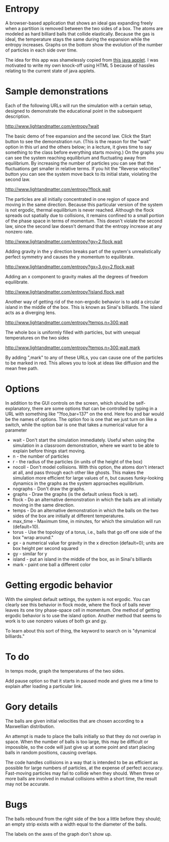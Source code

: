 Entropy
=======

A browser-based application that shows an ideal gas expanding freely
when a partition is removed between the two sides of a box.
The atoms are modeled as hard billiard balls that collide elastically.
Because the gas is ideal, the temperature stays the same during the expansion
while the entropy increases.
Graphs on the bottom show the evolution of the number of particles
in each side over time.

The idea for this app was shamelessly copied from
[this java applet](http://stp.clarku.edu/simulations/approachtoequilibrium/index.html).
I was motivated to write my own knock-off using HTML 5 because of hassles relating to
the current state of java applets.

Sample demonstrations
=====================

Each of the following URLs will run the simulation with a certain setup, designed to
demonstrate the educational point in the subsequent description.

http://www.lightandmatter.com/entropy?wait

The basic demo of free expansion and the second law. Click the Start
button to see the demonstration run. (This is the reason for the
"wait" option in this url and the others below; in a lecture, it gives
time to say something to the class before everything starts moving.)
On the graphs you can see the system reaching equilibrium and
fluctuating away from equilibrium. By increasing the number of
particles you can see that the fluctuations get smaller in relative
terms. If you hit the "Reverse velocities" button you can see the
system move back to its initial state, violating the second law. 

http://www.lightandmatter.com/entropy?flock,wait

The particles are all initially concentrated in one region of space
and moving in the same direction. Because this particular version of
the system is not ergodic, thermal equilibrium is never reached.
Although the flock spreads out spatially due to collisions, it remains
confined to a small portion of the phase space in terms of momentum.
This doesn't violate the second law, since the second law doesn't
demand that the entropy increase at any nonzero rate. 

http://www.lightandmatter.com/entropy?gy=2,flock,wait

Adding gravity in the y direction breaks part of the system's
unrealistically perfect symmetry and causes the y momentum to
equilibrate. 

http://www.lightandmatter.com/entropy?gx=3,gy=2,flock,wait

Adding an x component to gravity makes all the degrees of freedom
equilibrate. 

http://www.lightandmatter.com/entropy?island,flock,wait

Another way of getting rid of the non-ergodic behavior is to add a
circular island in the middle of the box. This is known as Sinai's
billiards. The island acts as a diverging lens. 

http://www.lightandmatter.com/entropy?temps,n=300,wait

The whole box is uniformly filled with particles, but with unequal
temperatures on the two sides

http://www.lightandmatter.com/entropy?temps,n=300,wait,mark

By adding ",mark" to any of these URLs, you can cause one of the
particles to be marked in red. This allows you to look at ideas like
diffusion and the mean free path. 

Options
=======

In addition to the GUI controls on the screen, which should be self-explanatory,
there are some options that can be controlled by typing in a URL with something
like "?foo,bar=137" on the end. Here foo and bar would be the names of options.
The option foo is one that we just turn on like a switch, while the option bar
is one that takes a numerical value for a parameter

* wait - Don't start the simulation immediately. Useful when using the simulation in a classroom
          demonstration, where we want to be able to explain before things start moving.
* n - the number of particles
* r - the radius of the particles (in units of the height of the box)
* nocoll - Don't model collisions. With this option, the atoms don't interact
           at all, and pass through each other like ghosts. This makes the
           simulation more efficient for large values of n, but causes funky-looking
           dynamics in the graphs as the system approaches equilibrium.
* nographs - Don't draw the graphs.
* graphs - Draw the graphs (is the default unless flock is set).
* flock - Do an alternative demonstration in which the balls are all initially moving in the same direction.
* temps - Do an alternative demonstration in which the balls on the two sides of the box are initially
           at different temperatures.
* max_time - Maximum time, in minutes, for which the simulation will run (default=10).
* torus - Use the topology of a torus, i.e., balls that go off one side of the box "wrap around."
* gx - a numerical value for gravity in the x direction (default=0); units are box height per second squared
* gy - similar for y
* island - put an island in the middle of the box, as in Sinai's billiards
* mark - paint one ball a different color

Getting ergodic behavior
========================
With the simplest default settings, the system is not ergodic. You can clearly see this
behavior in flock mode, where the flock of balls never leaves its one tiny phase-space
cell in momentum. One method of getting ergodic behavior is to use the island option.
Another method that seems to work is to use nonzero values of both gx and gy.

To learn about this sort of thing, the keyword to search on is "dynamical billiards."

To do
=====
In temps mode, graph the temperatures of the two sides.

Add pause option so that it starts in paused mode and gives me a time to explain after
loading a particular link.

Gory details
============

The balls are given initial velocities that are chosen according to a Maxwellian
distribution.

An attempt is made to place the balls initially so that they do not overlap in space.
When the number of balls is too large, this may be difficult or impossible, so the
code will just give up at some point and start placing balls in random positions,
causing overlaps.

The code handles collisions in a way that is intended to be as efficient as possible
for large numbers of particles, at the expense of perfect accuracy.
Fast-moving particles may fail to collide when they should.
When three or more balls are involved in mutual collisions within a short time, the
result may not be accurate.

Bugs
====
The balls rebound from the right side of the box a little before they should;
an empty strip exists with a width equal to the diameter of the balls.

The labels on the axes of the graph don't show up.
